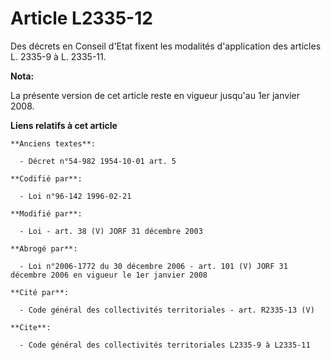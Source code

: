 # Article L2335-12

Des décrets en Conseil d'Etat fixent les modalités d'application des articles L. 2335-9 à L. 2335-11.

**Nota:**

La présente version de cet article reste en vigueur jusqu'au 1er janvier 2008.

**Liens relatifs à cet article**

	**Anciens textes**:

	  - Décret n°54-982 1954-10-01 art. 5

	**Codifié par**:

	  - Loi n°96-142 1996-02-21

	**Modifié par**:

	  - Loi - art. 38 (V) JORF 31 décembre 2003

	**Abrogé par**:

	  - Loi n°2006-1772 du 30 décembre 2006 - art. 101 (V) JORF 31 décembre 2006 en vigueur le 1er janvier 2008

	**Cité par**:

	  - Code général des collectivités territoriales - art. R2335-13 (V)

	**Cite**:

	  - Code général des collectivités territoriales L2335-9 à L2335-11
